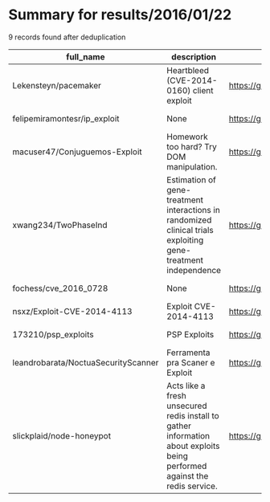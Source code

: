 
# Summary for results/2016/01/22
    
9 records found after deduplication

| full_name | description | html_url | matched_list | matched_count | pushed_at | size | stargazers_count | language | forks_count |
|-------------------------------------|---------------------------------------------------------------------------------------------------------------------------|--------------------------------------------------------|----------------------|-----------------|---------------------------|--------|--------------------|------------|---------------|
| Lekensteyn/pacemaker | Heartbleed (CVE-2014-0160) client exploit | https://github.com/Lekensteyn/pacemaker | ['exploit'] | 1 | 2016-01-22 00:42:35+00:00 | 100 | 313 | Python | 84 |
| felipemiramontesr/ip_exploit | None | https://github.com/felipemiramontesr/ip_exploit | ['exploit'] | 1 | 2016-01-22 19:33:38+00:00 | 1525 | 0 | Python | 0 |
| macuser47/Conjuguemos-Exploit | Homework too hard? Try DOM manipulation. | https://github.com/macuser47/Conjuguemos-Exploit | ['exploit'] | 1 | 2016-01-22 05:12:04+00:00 | 99 | 0 | JavaScript | 0 |
| xwang234/TwoPhaseInd | Estimation of gene-treatment interactions in randomized clinical trials exploiting gene-treatment independence | https://github.com/xwang234/TwoPhaseInd | ['exploit'] | 1 | 2016-01-22 00:51:54+00:00 | 333 | 0 | FORTRAN | 0 |
| fochess/cve_2016_0728 | None | https://github.com/fochess/cve_2016_0728 | ['cve-2'] | 1 | 2016-01-22 03:51:17+00:00 | 2 | 3 | C | 4 |
| nsxz/Exploit-CVE-2014-4113 | Exploit CVE-2014-4113 | https://github.com/nsxz/Exploit-CVE-2014-4113 | ['cve-2', 'exploit'] | 2 | 2016-01-22 07:30:18+00:00 | 186 | 4 | C++ | 6 |
| 173210/psp_exploits | PSP Exploits | https://github.com/173210/psp_exploits | ['exploit'] | 1 | 2016-01-22 09:20:07+00:00 | 0 | 2 | Assembly | 0 |
| leandrobarata/NoctuaSecurityScanner | Ferramenta pra Scaner e Exploit | https://github.com/leandrobarata/NoctuaSecurityScanner | ['exploit'] | 1 | 2016-01-22 16:33:03+00:00 | 1241 | 0 | | 0 |
| slickplaid/node-honeypot | Acts like a fresh unsecured redis install to gather information about exploits being performed against the redis service. | https://github.com/slickplaid/node-honeypot | ['exploit'] | 1 | 2016-01-22 22:21:17+00:00 | 0 | 0 | | 0 |
